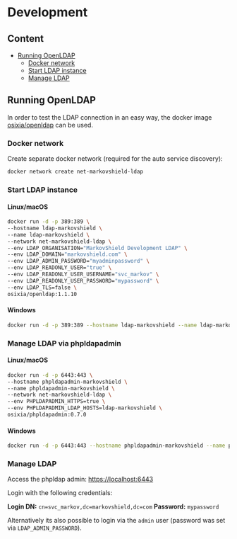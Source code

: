# Development

## Content
* [Running OpenLDAP](#running-openldap)
    * [Docker network](#docker-network)
    * [Start LDAP instance](#start-ldap-instance)
    * [Manage LDAP](#manage-ldap)

## Running OpenLDAP
In order to test the LDAP connection in an easy way, the docker image [osixia/openldap](https://hub.docker.com/r/osixia/openldap/) can be used.

### Docker network
Create separate docker network (required for the auto service discovery):
```bash
docker network create net-markovshield-ldap
```

### Start LDAP instance
#### Linux/macOS
```bash
docker run -d -p 389:389 \ 
--hostname ldap-markovshield \
--name ldap-markovshield \
--network net-markovshield-ldap \
--env LDAP_ORGANISATION="MarkovShield Development LDAP" \
--env LDAP_DOMAIN="markovshield.com" \
--env LDAP_ADMIN_PASSWORD="myadminpassword" \
--env LDAP_READONLY_USER="true" \
--env LDAP_READONLY_USER_USERNAME="svc_markov" \
--env LDAP_READONLY_USER_PASSWORD="mypassword" \
--env LDAP_TLS=false \
osixia/openldap:1.1.10
```
#### Windows
```bash
docker run -d -p 389:389 --hostname ldap-markovshield --name ldap-markovshield --network net-markovshield-ldap --env LDAP_ORGANISATION="MarkovShield Development LDAP" --env LDAP_DOMAIN="markovshield.com" --env LDAP_ADMIN_PASSWORD="myadminpassword" --env LDAP_READONLY_USER="true" --env LDAP_READONLY_USER_USERNAME="svc_markov" --env LDAP_READONLY_USER_PASSWORD="mypassword" --env LDAP_TLS=false osixia/openldap:1.1.10
```

### Manage LDAP via phpldapadmin
#### Linux/macOS
```bash
docker run -d -p 6443:443 \
--hostname phpldapadmin-markovshield \
--name phpldapadmin-markovshield \
--network net-markovshield-ldap \
--env PHPLDAPADMIN_HTTPS=true \
--env PHPLDAPADMIN_LDAP_HOSTS=ldap-markovshield \
osixia/phpldapadmin:0.7.0
```

#### Windows
```bash
docker run -d -p 6443:443 --hostname phpldapadmin-markovshield --name phpldapadmin-markovshield --network net-markovshield-ldap --env PHPLDAPADMIN_HTTPS=true --env PHPLDAPADMIN_LDAP_HOSTS=ldap-markovshield osixia/phpldapadmin:0.7.0
```

### Manage LDAP
Access the phpldap admin: [https://localhost:6443](https://localhost:6443)

Login with the following credentials:

**Login DN:** `cn=svc_markov,dc=markovshield,dc=com`
**Password:** `mypassword`

Alternatively its also possible to login via the `admin` user (password was set via `LDAP_ADMIN_PASSWORD`).